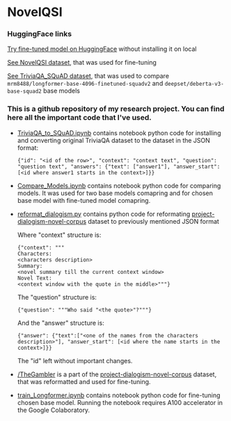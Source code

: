 # NovelQSI

### HuggingFace links 
[Try fine-tuned model on HuggingFace](https://huggingface.co/Kkordik/test_longformer_4096_qsi) without installing it on local

[See NovelQSI dataset](https://huggingface.co/datasets/Kkordik/NovelQSI), that was used for fine-tuning

[See TriviaQA_SQuAD dataset](https://huggingface.co/datasets/Kkordik/TriviaQA_SQuAD), that was used to compare `mrm8488/longformer-base-4096-finetuned-squadv2` and 
`deepset/deberta-v3-base-squad2` base models

### This is a github repository of my research project. You can find here all the important code that I've used. 

- [TriviaQA_to_SQuAD.ipynb](https://github.com/Kkordik/NovelQSI/blob/main/TriviaQA_to_SQuAD.ipynb) contains notebook python code for installing and converting original TriviaQA dataset to the dataset in the JSON format:

    ```
    {"id": "<id of the row>", "context": "context text", "question": "question text", "answers": {"text": ["answer1"], "answer_start": [<id where answer1 starts in the context>]}}
    ```

- [Compare_Models.ipynb](https://github.com/Kkordik/NovelQSI/blob/main/Compare_Models.ipynb) contains notebook python code for comparing models. It was used for two base models comapring and for chosen base model with fine-tuned model comapring.

- [reformat_dialogism.py](https://github.com/Kkordik/NovelQSI/blob/main/reformat_dialogism.py) contains python code for reformating [project-dialogism-novel-corpus](https://github.com/Priya22/project-dialogism-novel-corpus/tree/master) dataset to previously mentioned JSON format
    
     Where "context" structure is: 
    
    ```
    {"context": """
    Characters:
    <characters description>
    Summary:
    <novel summary till the current context window>
    Novel Text:
    <context window with the quote in the middle>"""}
    ```
    The "question" structure is:
    ```
    {"question": """Who said "<the quote>"?"""}
    ```
    
    And the "answer" structure is:
    ```
    {"answer": {"text":["<one of the names from the characters description>"], "answer_start": [<id where the name starts in the context>]}}
    ```

    The "id" left without important changes.

- [/TheGambler](https://github.com/Kkordik/NovelQSI/tree/main/TheGambler) is a part of the [project-dialogism-novel-corpus](https://github.com/Priya22/project-dialogism-novel-corpus/tree/master) dataset, that was reformatted and used for fine-tuning.

- [train_Longformer.ipynb](https://github.com/Kkordik/NovelQSI/blob/main/train_Longformer.ipynb) contains notebook python code for fine-tuning chosen base model. Running the notebook requires A100 accelerator in the Google Colaboratory.
